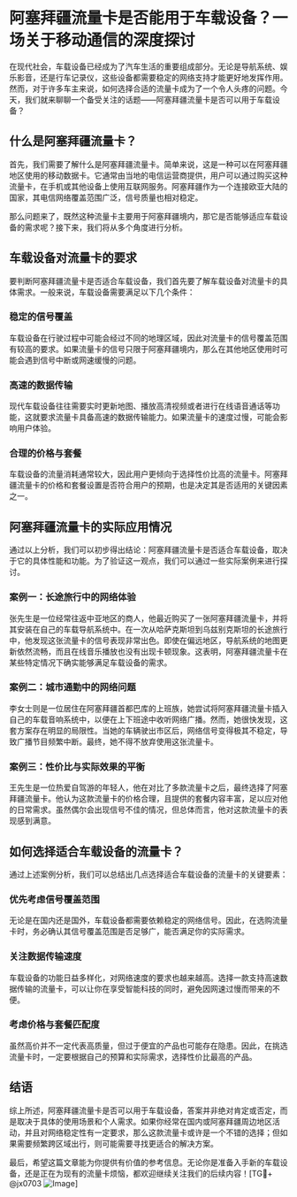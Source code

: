 # 阿塞拜疆流量卡是否能用于车载设备？一场关于移动通信的深度探讨

在现代社会，车载设备已经成为了汽车生活的重要组成部分。无论是导航系统、娱乐影音，还是行车记录仪，这些设备都需要稳定的网络支持才能更好地发挥作用。然而，对于许多车主来说，如何选择合适的流量卡成为了一个令人头疼的问题。今天，我们就来聊聊一个备受关注的话题——阿塞拜疆流量卡是否可以用于车载设备？

## 什么是阿塞拜疆流量卡？

首先，我们需要了解什么是阿塞拜疆流量卡。简单来说，这是一种可以在阿塞拜疆地区使用的移动数据卡。它通常由当地的电信运营商提供，用户可以通过购买这种流量卡，在手机或其他设备上使用互联网服务。阿塞拜疆作为一个连接欧亚大陆的国家，其电信网络覆盖范围广泛，信号质量也相对稳定。

那么问题来了，既然这种流量卡主要用于阿塞拜疆境内，那它是否能够适应车载设备的需求呢？接下来，我们将从多个角度进行分析。

## 车载设备对流量卡的要求

要判断阿塞拜疆流量卡是否适合车载设备，我们首先要了解车载设备对流量卡的具体需求。一般来说，车载设备需要满足以下几个条件：

### 稳定的信号覆盖

车载设备在行驶过程中可能会经过不同的地理区域，因此对流量卡的信号覆盖范围有较高的要求。如果流量卡的信号只限于阿塞拜疆境内，那么在其他地区使用时可能会遇到信号中断或网速缓慢的问题。

### 高速的数据传输

现代车载设备往往需要实时更新地图、播放高清视频或者进行在线语音通话等功能，这就要求流量卡具备高速的数据传输能力。如果流量卡的速度过慢，可能会影响用户体验。

### 合理的价格与套餐

车载设备的流量消耗通常较大，因此用户更倾向于选择性价比高的流量卡。阿塞拜疆流量卡的价格和套餐设置是否符合用户的预期，也是决定其是否适用的关键因素之一。

## 阿塞拜疆流量卡的实际应用情况

通过以上分析，我们可以初步得出结论：阿塞拜疆流量卡是否适合车载设备，取决于它的具体性能和功能。为了验证这一观点，我们可以通过一些实际案例来进行探讨。

### 案例一：长途旅行中的网络体验

张先生是一位经常往返中亚地区的商人，他最近购买了一张阿塞拜疆流量卡，并将其安装在自己的车载导航系统中。在一次从哈萨克斯坦到乌兹别克斯坦的长途旅行中，他发现这张流量卡的信号表现非常出色。即使在偏远地区，导航系统的地图更新依然流畅，而且在线音乐播放也没有出现卡顿现象。这表明，阿塞拜疆流量卡在某些特定情况下确实能够满足车载设备的需求。

### 案例二：城市通勤中的网络问题

李女士则是一位居住在阿塞拜疆首都巴库的上班族，她尝试将阿塞拜疆流量卡插入自己的车载音响系统中，以便在上下班途中收听网络广播。然而，她很快发现，这套方案存在明显的局限性。当她的车辆驶出市区后，网络信号变得极其不稳定，导致广播节目频繁中断。最终，她不得不放弃使用这张流量卡。

### 案例三：性价比与实际效果的平衡

王先生是一位热爱自驾游的年轻人，他在对比了多款流量卡之后，最终选择了阿塞拜疆流量卡。他认为这款流量卡的价格合理，且提供的套餐内容丰富，足以应对他的日常需求。虽然偶尔会出现信号不佳的情况，但总体而言，他对这款流量卡的表现感到满意。

## 如何选择适合车载设备的流量卡？

通过上述案例分析，我们可以总结出几点选择适合车载设备的流量卡的关键要素：

### 优先考虑信号覆盖范围

无论是在国内还是国外，车载设备都需要依赖稳定的网络信号。因此，在选购流量卡时，务必确认其信号覆盖范围是否足够广，能否满足你的实际需求。

### 关注数据传输速度

车载设备的功能日益多样化，对网络速度的要求也越来越高。选择一款支持高速数据传输的流量卡，可以让你在享受智能科技的同时，避免因网速过慢而带来的不便。

### 考虑价格与套餐匹配度

虽然高价并不一定代表高质量，但过于便宜的产品也可能存在隐患。因此，在挑选流量卡时，一定要根据自己的预算和实际需求，选择性价比最高的产品。

## 结语

综上所述，阿塞拜疆流量卡是否可以用于车载设备，答案并非绝对肯定或否定，而是取决于具体的使用场景和个人需求。如果你经常在国内或阿塞拜疆周边地区活动，并且对网络稳定性有一定要求，那么这款流量卡或许是一个不错的选择；但如果需要频繁跨区域出行，则可能需要寻找更适合的解决方案。

最后，希望这篇文章能为你提供有价值的参考信息。无论你是准备入手新的车载设备，还是正在为现有的流量卡烦恼，都欢迎继续关注我们的后续内容！[TG💪+ @jx0703 ![Image](https://github.com/user-attachments/assets/dbca1d08-cadb-493c-b0ec-ad6f7a83f270)]